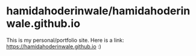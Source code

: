# hamidahoderinwale/hamidahoderinwale.github.io
This is my personal/portfolio site.
Here is a link: https://hamidahoderinwale.github.io :)
